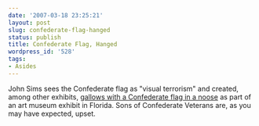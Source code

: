 ```yaml
---
date: '2007-03-18 23:25:21'
layout: post
slug: confederate-flag-hanged
status: publish
title: Confederate Flag, Hanged
wordpress_id: '528'
tags:
- Asides
---
```


John Sims sees the Confederate flag as "visual terrorism" and created, among other exhibits, [gallows with a Confederate flag in a noose](http://news.yahoo.com/s/ap/20070317/ap_on_re_us/confederate_flag) as part of an art museum exhibit in Florida. Sons of Confederate Veterans are, as you may have expected, upset.
